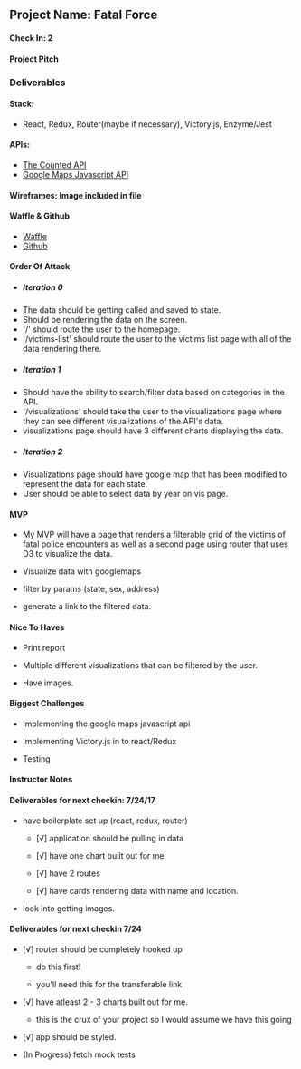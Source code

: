 ## Project Name:  Fatal Force

#### Check In: 2

#### Project Pitch  

### Deliverables  

#### Stack:
- React, Redux, Router(maybe if necessary), Victory.js, Enzyme/Jest

#### APIs:
- [The Counted API](https://www.thecountedapi.com/)
- [Google Maps Javascript API](https://developers.google.com/maps/documentation/javascript/)

#### Wireframes: Image included in file

#### Waffle & Github
- [Waffle](https://waffle.io/tlgreg86/theLost)
- [Github](https://github.com/tlgreg86/Fatal-Force)

#### Order Of Attack


+ ##### Iteration 0

 - The data should be getting called and saved to state.
 - Should be rendering the data on the screen.
 - '/' should route the user to the homepage.
 - '/victims-list' should route the user to the victims list page with all of the data rendering there.

+ ##### Iteration 1

 - Should have the ability to search/filter data based on categories in the API.
 - '/visualizations' should take the user to the visualizations page where they can see different visualizations of the API's data.
 - visualizations page should have 3 different charts displaying the data.

+ ##### Iteration 2

 - Visualizations page should have google map that has been modified to represent the data for each state.
 - User should be able to select data by year on vis page.

#### MVP

 - My MVP will have a page that renders a filterable grid of the victims of fatal police encounters as well as a second page using router that uses D3 to visualize the data.

 - Visualize data with googlemaps

 - filter by params (state, sex, address)

 - generate a link to the filtered data.

#### Nice To Haves

 - Print report

 - Multiple different visualizations that can be filtered by the user.

 - Have images.

#### Biggest Challenges

- Implementing the google maps javascript api

- Implementing Victory.js in to react/Redux

- Testing

#### Instructor Notes

#### Deliverables for next checkin: 7/24/17

- have boilerplate set up (react, redux, router)

    - [√] application should be pulling in data

    - [√] have one chart built out for me

    - [√] have 2 routes

    - [√] have cards rendering data with name and location.

- look into getting images.

#### Deliverables for next checkin 7/24

- [√] router should be completely hooked up

   - do this first!

   - you'll need this for the transferable link

- [√] have atleast 2 - 3 charts built out for me.
    - this is the crux of your project so I would assume we have this going

- [√] app should be styled.

- (In Progress) fetch mock tests
